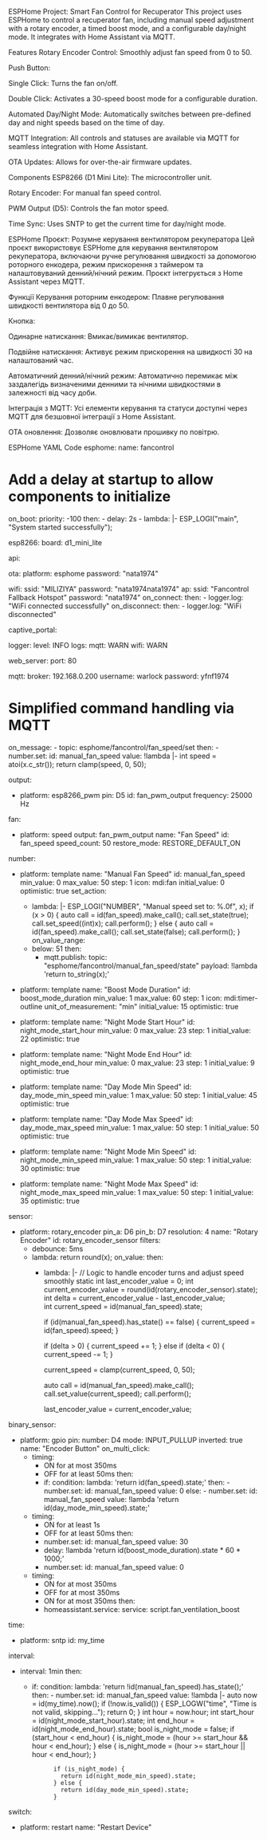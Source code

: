 ESPHome Project: Smart Fan Control for Recuperator
This project uses ESPHome to control a recuperator fan, including manual speed adjustment with a rotary encoder, a timed boost mode, and a configurable day/night mode. It integrates with Home Assistant via MQTT.

Features
Rotary Encoder Control: Smoothly adjust fan speed from 0 to 50.

Push Button:

Single Click: Turns the fan on/off.

Double Click: Activates a 30-speed boost mode for a configurable duration.

Automated Day/Night Mode: Automatically switches between pre-defined day and night speeds based on the time of day.

MQTT Integration: All controls and statuses are available via MQTT for seamless integration with Home Assistant.

OTA Updates: Allows for over-the-air firmware updates.

Components
ESP8266 (D1 Mini Lite): The microcontroller unit.

Rotary Encoder: For manual fan speed control.

PWM Output (D5): Controls the fan motor speed.

Time Sync: Uses SNTP to get the current time for day/night mode.

ESPHome Проєкт: Розумне керування вентилятором рекуператора
Цей проєкт використовує ESPHome для керування вентилятором рекуператора, включаючи ручне регулювання швидкості за допомогою роторного енкодера, режим прискорення з таймером та налаштовуваний денний/нічний режим. Проєкт інтегрується з Home Assistant через MQTT.

Функції
Керування роторним енкодером: Плавне регулювання швидкості вентилятора від 0 до 50.

Кнопка:

Одинарне натискання: Вмикає/вимикає вентилятор.

Подвійне натискання: Активує режим прискорення на швидкості 30 на налаштований час.

Автоматичний денний/нічний режим: Автоматично перемикає між заздалегідь визначеними денними та нічними швидкостями в залежності від часу доби.

Інтеграція з MQTT: Усі елементи керування та статуси доступні через MQTT для безшовної інтеграції з Home Assistant.

OTA оновлення: Дозволяє оновлювати прошивку по повітрю.

ESPHome YAML Code
esphome:
  name: fancontrol
  # Add a delay at startup to allow components to initialize
  on_boot:
    priority: -100
    then:
      - delay: 2s
      - lambda: |-
          ESP_LOGI("main", "System started successfully");

esp8266:
  board: d1_mini_lite
  
api:

ota:
  platform: esphome
  password: "nata1974"

wifi:
  ssid: "MILIZIYA"
  password: "nata1974nata1974"
  ap:
    ssid: "Fancontrol Fallback Hotspot"
    password: "nata1974"
  on_connect:
    then:
      - logger.log: "WiFi connected successfully"
  on_disconnect:
    then:
      - logger.log: "WiFi disconnected"

captive_portal:

logger:
  level: INFO
  logs:
    mqtt: WARN
    wifi: WARN

web_server:
  port: 80

mqtt:
  broker: 192.168.0.200
  username: warlock
  password: yfnf1974
  # Simplified command handling via MQTT
  on_message:
    - topic: esphome/fancontrol/fan_speed/set
      then:
        - number.set:
            id: manual_fan_speed
            value: !lambda |-
              int speed = atoi(x.c_str());
              return clamp(speed, 0, 50);

output:
  - platform: esp8266_pwm
    pin: D5
    id: fan_pwm_output
    frequency: 25000 Hz

fan:
  - platform: speed
    output: fan_pwm_output
    name: "Fan Speed"
    id: fan_speed
    speed_count: 50
    restore_mode: RESTORE_DEFAULT_ON

number:
  - platform: template
    name: "Manual Fan Speed"
    id: manual_fan_speed
    min_value: 0
    max_value: 50
    step: 1
    icon: mdi:fan
    initial_value: 0
    optimistic: true
    set_action:
      - lambda: |-
          ESP_LOGI("NUMBER", "Manual speed set to: %.0f", x);
          if (x > 0) {
            auto call = id(fan_speed).make_call();
            call.set_state(true);
            call.set_speed((int)x);
            call.perform();
          } else {
            auto call = id(fan_speed).make_call();
            call.set_state(false);
            call.perform();
          }
    on_value_range:
      - below: 51
        then:
          - mqtt.publish:
              topic: "esphome/fancontrol/manual_fan_speed/state"
              payload: !lambda 'return to_string(x);'

  - platform: template
    name: "Boost Mode Duration"
    id: boost_mode_duration
    min_value: 1
    max_value: 60
    step: 1
    icon: mdi:timer-outline
    unit_of_measurement: "min"
    initial_value: 15
    optimistic: true

  - platform: template
    name: "Night Mode Start Hour"
    id: night_mode_start_hour
    min_value: 0
    max_value: 23
    step: 1
    initial_value: 22
    optimistic: true

  - platform: template
    name: "Night Mode End Hour"
    id: night_mode_end_hour
    min_value: 0
    max_value: 23
    step: 1
    initial_value: 9
    optimistic: true

  - platform: template
    name: "Day Mode Min Speed"
    id: day_mode_min_speed
    min_value: 1
    max_value: 50
    step: 1
    initial_value: 45
    optimistic: true

  - platform: template
    name: "Day Mode Max Speed"
    id: day_mode_max_speed
    min_value: 1
    max_value: 50
    step: 1
    initial_value: 50
    optimistic: true

  - platform: template
    name: "Night Mode Min Speed"
    id: night_mode_min_speed
    min_value: 1
    max_value: 50
    step: 1
    initial_value: 30
    optimistic: true

  - platform: template
    name: "Night Mode Max Speed"
    id: night_mode_max_speed
    min_value: 1
    max_value: 50
    step: 1
    initial_value: 35
    optimistic: true

sensor:
  - platform: rotary_encoder
    pin_a: D6
    pin_b: D7
    resolution: 4
    name: "Rotary Encoder"
    id: rotary_encoder_sensor
    filters:
      - debounce: 5ms
      - lambda: return round(x);
    on_value:
      then:
        - lambda: |-
            // Logic to handle encoder turns and adjust speed smoothly
            static int last_encoder_value = 0;
            int current_encoder_value = round(id(rotary_encoder_sensor).state);
            int delta = current_encoder_value - last_encoder_value;            
            int current_speed = id(manual_fan_speed).state;
            
            if (id(manual_fan_speed).has_state() == false) {
              current_speed = id(fan_speed).speed;
            }
            
            if (delta > 0) {
              current_speed += 1;
            } else if (delta < 0) {
              current_speed -= 1;
            }
            
            current_speed = clamp(current_speed, 0, 50);
            
            auto call = id(manual_fan_speed).make_call();
            call.set_value(current_speed);
            call.perform();
            
            last_encoder_value = current_encoder_value;
        
binary_sensor:
  - platform: gpio
    pin:
      number: D4
      mode: INPUT_PULLUP
      inverted: true
    name: "Encoder Button"
    on_multi_click:
      - timing:
          - ON for at most 350ms
          - OFF for at least 50ms
        then:
          - if:
              condition:
                lambda: 'return id(fan_speed).state;'
              then:
                - number.set:
                    id: manual_fan_speed
                    value: 0
              else:
                - number.set:
                    id: manual_fan_speed
                    value: !lambda 'return id(day_mode_min_speed).state;'
      - timing:
          - ON for at least 1s
          - OFF for at least 50ms
        then:
          - number.set:
              id: manual_fan_speed
              value: 30
          - delay: !lambda 'return id(boost_mode_duration).state * 60 * 1000;'
          - number.set:
              id: manual_fan_speed
              value: 0
      - timing:
          - ON for at most 350ms
          - OFF for at most 350ms
          - ON for at most 350ms
        then:
          - homeassistant.service:
              service: script.fan_ventilation_boost

time:
  - platform: sntp
    id: my_time

interval:
  - interval: 1min
    then:
      - if:
          condition:
            lambda: 'return !id(manual_fan_speed).has_state();'
          then:
            - number.set:
                id: manual_fan_speed
                value: !lambda |-
                  auto now = id(my_time).now();
                  if (!now.is_valid()) {
                    ESP_LOGW("time", "Time is not valid, skipping...");
                    return 0;
                  }
                  int hour = now.hour;
                  int start_hour = id(night_mode_start_hour).state;
                  int end_hour = id(night_mode_end_hour).state;
                  bool is_night_mode = false;
                  if (start_hour < end_hour) {
                    is_night_mode = (hour >= start_hour && hour < end_hour);
                  } else {
                    is_night_mode = (hour >= start_hour || hour < end_hour);
                  }
                  
                  if (is_night_mode) {
                    return id(night_mode_min_speed).state;
                  } else {
                    return id(day_mode_min_speed).state;
                  }

switch:
  - platform: restart
    name: "Restart Device"
